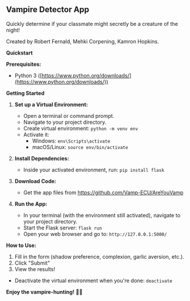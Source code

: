 ## Vampire Detector App

Quickly determine if your classmate might secretly be a creature of the night!

Created by Robert Fernald, Mehki Corpening, Kamron Hopkins.

**Quickstart**

**Prerequisites:**

* Python 3 ([https://www.python.org/downloads/](https://www.python.org/downloads/))

**Getting Started**

1. **Set up a Virtual Environment:**
   * Open a terminal or command prompt.
   * Navigate to your project directory.
   * Create virtual environment: `python -m venv env`
   * Activate it: 
      * Windows: `env\Scripts\activate`
      * macOS/Linux: `source env/bin/activate`

2. **Install Dependencies:**
   * Inside your activated environment, run: `pip install flask`

3. **Download Code:**
    * Get the app files from https://github.com/Vamp-ECU/AreYouVamp

4. **Run the App:**
   * In your terminal (with the environment still activated), navigate to your project directory.
   * Start the Flask server: `flask run`
   * Open your web browser and go to: `http://127.0.0.1:5000/`

**How to Use:**

1. Fill in the form (shadow preference, complexion, garlic aversion, etc.).
2. Click "Submit"
3. View the results!

* Deactivate the virtual environment when you're done: `deactivate`

**Enjoy the vampire-hunting!** 🧛‍♂️
